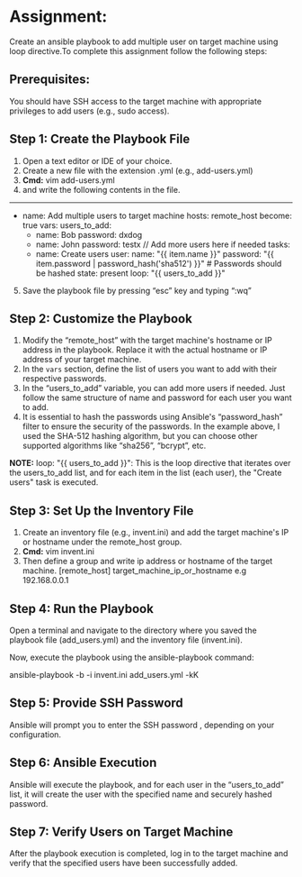 # Assignment:

Create an ansible playbook to add multiple user on target machine using loop directive.To complete this assignment follow the following steps:



## Prerequisites:

You should have SSH access to the target machine with appropriate privileges to add users (e.g., sudo access).
 


## Step 1: Create the Playbook File

1. Open a text editor or IDE of your choice.
2. Create a new file with the extension .yml (e.g., add-users.yml)
3. **Cmd:**
vim add-users.yml
4. and write the following contents in the file.
 
---
- name: Add multiple users to target machine
  hosts: remote_host
  become: true
  vars:
	users_to_add:
  	- name: Bob
    	password: dxdog
  	- name: John
    	password: testx
  	// Add more users here if needed
  tasks:
	- name: Create users
  	user:
    	name: "{{ item.name }}"
    	password: "{{ item.password | password_hash('sha512') }}"  # Passwords should be hashed
    	state: present
  	loop: "{{ users_to_add }}"
 
5. Save the playbook file by pressing “esc” key and typing “:wq”
 


## Step 2: Customize the Playbook

1. Modify the “remote_host” with the target machine's hostname or IP address in the playbook. Replace it with the actual hostname or IP address of your target machine.
2. In the `vars` section, define the list of users you want to add with their respective passwords.
3. In the “users_to_add” variable, you can add more users if needed. Just follow the same structure of name and password for each user you want to add.
4. It is essential to hash the passwords using Ansible's “password_hash” filter to ensure the security of the passwords. In the example above, I used the SHA-512 hashing algorithm, but you can choose other supported algorithms like “sha256”, “bcrypt”, etc.

**NOTE:** 
loop: "{{ users_to_add }}": This is the loop directive that iterates over the users_to_add list, and for each item in the list (each user), the "Create users" task is executed.
 
 

## Step 3: Set Up the Inventory File

1. Create an inventory file (e.g., invent.ini) and add the target machine's IP or hostname under the remote_host group.
2. **Cmd:**
vim invent.ini
3. Then define a group and write  ip address or hostname of the target machine.
[remote_host]
target_machine_ip_or_hostname
e.g  192.168.0.0.1
 
 
 
## Step 4: Run the Playbook

Open a terminal and navigate to the directory where you saved the playbook file (add_users.yml) and the inventory file (invent.ini).
 
Now, execute the playbook using the ansible-playbook command:
 
ansible-playbook -b  -i invent.ini add_users.yml -kK
 
 
 
## Step 5: Provide SSH Password 

 Ansible will prompt you to enter the SSH password , depending on your configuration.
 
## Step 6: Ansible Execution

 Ansible will execute the playbook, and for each user in the “users_to_add” list, it will create the user with the specified name and securely hashed password.
 


## Step 7: Verify Users on Target Machine

 After the playbook execution is completed, log in to the target machine and verify that the specified users have been successfully added.
 


